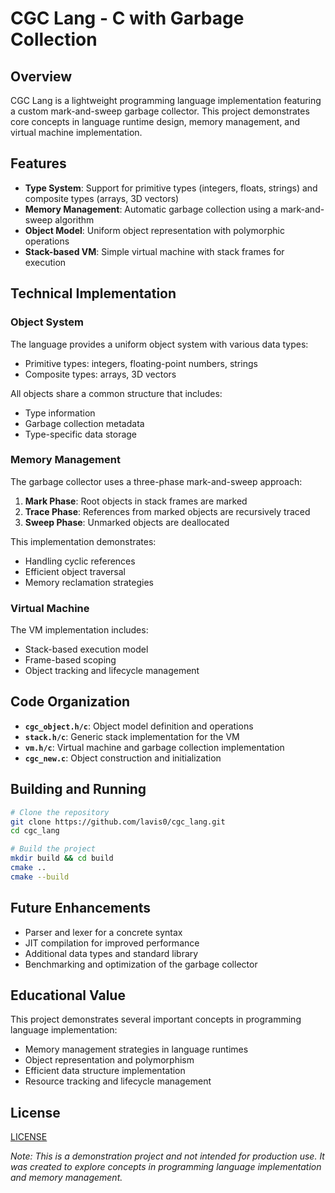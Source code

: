 # CGC Lang - C with Garbage Collection

## Overview

CGC Lang is a lightweight programming language implementation featuring a custom mark-and-sweep garbage collector. This project demonstrates core concepts in language runtime design, memory management, and virtual machine implementation.

## Features

- **Type System**: Support for primitive types (integers, floats, strings) and composite types (arrays, 3D vectors)
- **Memory Management**: Automatic garbage collection using a mark-and-sweep algorithm
- **Object Model**: Uniform object representation with polymorphic operations
- **Stack-based VM**: Simple virtual machine with stack frames for execution

## Technical Implementation

### Object System

The language provides a uniform object system with various data types:
- Primitive types: integers, floating-point numbers, strings
- Composite types: arrays, 3D vectors

All objects share a common structure that includes:
- Type information
- Garbage collection metadata
- Type-specific data storage

### Memory Management

The garbage collector uses a three-phase mark-and-sweep approach:
1. **Mark Phase**: Root objects in stack frames are marked
2. **Trace Phase**: References from marked objects are recursively traced
3. **Sweep Phase**: Unmarked objects are deallocated

This implementation demonstrates:
- Handling cyclic references
- Efficient object traversal
- Memory reclamation strategies

### Virtual Machine

The VM implementation includes:
- Stack-based execution model
- Frame-based scoping
- Object tracking and lifecycle management

## Code Organization

- **`cgc_object.h/c`**: Object model definition and operations
- **`stack.h/c`**: Generic stack implementation for the VM
- **`vm.h/c`**: Virtual machine and garbage collection implementation
- **`cgc_new.c`**: Object construction and initialization

## Building and Running
```bash
# Clone the repository
git clone https://github.com/lavis0/cgc_lang.git
cd cgc_lang

# Build the project
mkdir build && cd build
cmake ..
cmake --build
```

## Future Enhancements

- Parser and lexer for a concrete syntax
- JIT compilation for improved performance
- Additional data types and standard library
- Benchmarking and optimization of the garbage collector

## Educational Value

This project demonstrates several important concepts in programming language implementation:

- Memory management strategies in language runtimes
- Object representation and polymorphism
- Efficient data structure implementation
- Resource tracking and lifecycle management

## License

[LICENSE](LICENSE)

*Note: This is a demonstration project and not intended for production use. It was created to explore concepts in programming language implementation and memory management.*